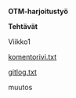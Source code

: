 **OTM-harjoitustyö**

**Tehtävät**

Viikko1

[komentorivi.txt](https://github.com/ratilmii/otm-harjoitustyo/blob/master/laskarit/viikko1/komentorivi.txt)

[gitlog.txt](https://github.com/ratilmii/otm-harjoitustyo/blob/master/laskarit/viikko1/gitlog.txt)

muutos
